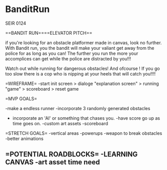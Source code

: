 # BanditRun
SEIR 0124


==BANDIT RUN====ELEVATOR PITCH==

if you're looking for an obstacle platformer made in canvas, look no further. With Bandit run, you the bandit will make your valiant get away from the police for as long as you can! The further you run the more your accomplices can get while the police are distracted by you!!!

Watch out while running for dangerous obstacles! And ofcourse ! If you go too slow there is a cop who is nipping at your heels that will catch you!!!!



=WIREFRAME=
-start init screen > dialoge "explanation screen" > running "game" > scoreboard > reset game


=MVP GOALS=

-make a endless runner
-incorporate 3 randomly generated obstacles
- incorporate an 'AI' or something that chases you.
-have score go up as time goes on. 
-custom art assets
-scoreboard

=STRETCH GOALS=
-vertical areas
-powerups
-weapon to break obstacles
-better animations


=POTENTIAL ROADBLOCKS=
-LEARNING CANVAS
-art asset time need
-
